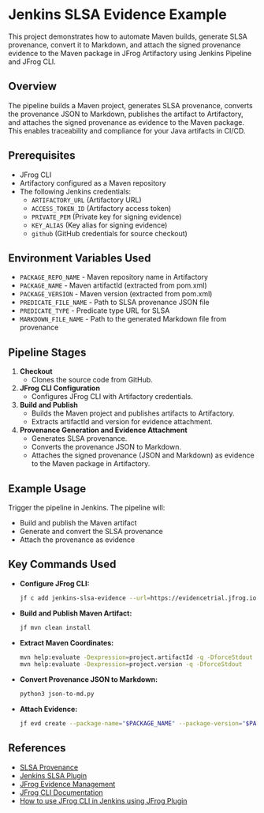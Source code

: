 # Jenkins SLSA Evidence Example

This project demonstrates how to automate Maven builds, generate SLSA provenance, convert it to Markdown, and attach the signed provenance evidence to the Maven package in JFrog Artifactory using Jenkins Pipeline and JFrog CLI.

## Overview

The pipeline builds a Maven project, generates SLSA provenance, converts the provenance JSON to Markdown, publishes the artifact to Artifactory, and attaches the signed provenance as evidence to the Maven package. This enables traceability and compliance for your Java artifacts in CI/CD.

## Prerequisites

- JFrog CLI
- Artifactory configured as a Maven repository
- The following Jenkins credentials:
    - `ARTIFACTORY_URL` (Artifactory URL)
    - `ACCESS_TOKEN_ID` (Artifactory access token)
    - `PRIVATE_PEM` (Private key for signing evidence)
    - `KEY_ALIAS` (Key alias for signing evidence)
    - `github` (GitHub credentials for source checkout)

## Environment Variables Used

- `PACKAGE_REPO_NAME` - Maven repository name in Artifactory
- `PACKAGE_NAME` - Maven artifactId (extracted from pom.xml)
- `PACKAGE_VERSION` - Maven version (extracted from pom.xml)
- `PREDICATE_FILE_NAME` - Path to SLSA provenance JSON file
- `PREDICATE_TYPE` - Predicate type URL for SLSA
- `MARKDOWN_FILE_NAME` - Path to the generated Markdown file from provenance

## Pipeline Stages

1. **Checkout**
    - Clones the source code from GitHub.
2. **JFrog CLI Configuration**
    - Configures JFrog CLI with Artifactory credentials.
3. **Build and Publish**
    - Builds the Maven project and publishes artifacts to Artifactory.
    - Extracts artifactId and version for evidence attachment.
4. **Provenance Generation and Evidence Attachment**
    - Generates SLSA provenance.
    - Converts the provenance JSON to Markdown.
    - Attaches the signed provenance (JSON and Markdown) as evidence to the Maven package in Artifactory.

## Example Usage

Trigger the pipeline in Jenkins. The pipeline will:

- Build and publish the Maven artifact
- Generate and convert the SLSA provenance
- Attach the provenance as evidence

## Key Commands Used

- **Configure JFrog CLI:**
  ```bash
  jf c add jenkins-slsa-evidence --url=https://evidencetrial.jfrog.io --access-token=$ACCESS_TOKEN
  ```
- **Build and Publish Maven Artifact:**
  ```bash
  jf mvn clean install
  ```
- **Extract Maven Coordinates:**
  ```bash
  mvn help:evaluate -Dexpression=project.artifactId -q -DforceStdout
  mvn help:evaluate -Dexpression=project.version -q -DforceStdout
  ```
- **Convert Provenance JSON to Markdown:**
  ```bash
  python3 json-to-md.py
  ```
- **Attach Evidence:**
  ```bash
  jf evd create --package-name="$PACKAGE_NAME" --package-version="$PACKAGE_VERSION" --package-repo-name="$PACKAGE_REPO_NAME" --key="$PRIVATE_PEM" --key-alias="$KEY_ALIAS" --predicate="$PREDICATE_FILE_NAME" --predicate-type="$PREDICATE_TYPE" --markdown="$MARKDOWN_FILE_NAME"
  ```

## References

- [SLSA Provenance](https://slsa.dev/spec/v1.1/provenance)
- [Jenkins SLSA Plugin](https://plugins.jenkins.io/slsa/)
- [JFrog Evidence Management](https://jfrog.com/help/r/jfrog-artifactory-documentation/evidence-management)
- [JFrog CLI Documentation](https://jfrog.com/getcli/)
- [How to use JFrog CLI in Jenkins using JFrog Plugin](https://jfrog.com/help/r/artifactory-how-to-use-jfrog-cli-in-jenkins-using-jfrog-plugin/artifactory-how-to-use-jfrog-cli-in-jenkins-using-jfrog-plugin)